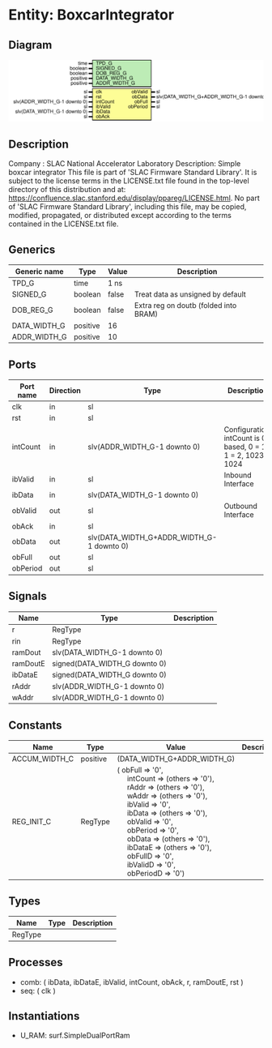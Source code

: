 # Entity: BoxcarIntegrator

## Diagram

![Diagram](BoxcarIntegrator.svg "Diagram")
## Description

Company    : SLAC National Accelerator Laboratory
Description: Simple boxcar integrator
This file is part of 'SLAC Firmware Standard Library'.
It is subject to the license terms in the LICENSE.txt file found in the
top-level directory of this distribution and at:
   https://confluence.slac.stanford.edu/display/ppareg/LICENSE.html.
No part of 'SLAC Firmware Standard Library', including this file,
may be copied, modified, propagated, or distributed except according to
the terms contained in the LICENSE.txt file.
## Generics

| Generic name | Type     | Value | Description                           |
| ------------ | -------- | ----- | ------------------------------------- |
| TPD_G        | time     | 1 ns  |                                       |
| SIGNED_G     | boolean  | false | Treat data as unsigned by default     |
| DOB_REG_G    | boolean  | false | Extra reg on doutb (folded into BRAM) |
| DATA_WIDTH_G | positive | 16    |                                       |
| ADDR_WIDTH_G | positive | 10    |                                       |
## Ports

| Port name | Direction | Type                                      | Description                                                   |
| --------- | --------- | ----------------------------------------- | ------------------------------------------------------------- |
| clk       | in        | sl                                        |                                                               |
| rst       | in        | sl                                        |                                                               |
| intCount  | in        | slv(ADDR_WIDTH_G-1 downto 0)              | Configuration, intCount is 0 based, 0 = 1, 1 = 2, 1023 = 1024 |
| ibValid   | in        | sl                                        | Inbound Interface                                             |
| ibData    | in        | slv(DATA_WIDTH_G-1 downto 0)              |                                                               |
| obValid   | out       | sl                                        | Outbound Interface                                            |
| obAck     | in        | sl                                        |                                                               |
| obData    | out       | slv(DATA_WIDTH_G+ADDR_WIDTH_G-1 downto 0) |                                                               |
| obFull    | out       | sl                                        |                                                               |
| obPeriod  | out       | sl                                        |                                                               |
## Signals

| Name     | Type                          | Description |
| -------- | ----------------------------- | ----------- |
| r        | RegType                       |             |
| rin      | RegType                       |             |
| ramDout  | slv(DATA_WIDTH_G-1 downto 0)  |             |
| ramDoutE | signed(DATA_WIDTH_G downto 0) |             |
| ibDataE  | signed(DATA_WIDTH_G downto 0) |             |
| rAddr    | slv(ADDR_WIDTH_G-1 downto 0)  |             |
| wAddr    | slv(ADDR_WIDTH_G-1 downto 0)  |             |
## Constants

| Name          | Type     | Value                                                                                                                                                                                                                                                                                                                                                                                                                                                                                                                                                                                                                                                                                                                                                                                                                                              | Description |
| ------------- | -------- | -------------------------------------------------------------------------------------------------------------------------------------------------------------------------------------------------------------------------------------------------------------------------------------------------------------------------------------------------------------------------------------------------------------------------------------------------------------------------------------------------------------------------------------------------------------------------------------------------------------------------------------------------------------------------------------------------------------------------------------------------------------------------------------------------------------------------------------------------- | ----------- |
| ACCUM_WIDTH_C | positive |  (DATA_WIDTH_G+ADDR_WIDTH_G)                                                                                                                                                                                                                                                                                                                                                                                                                                                                                                                                                                                                                                                                                                                                                                                                                       |             |
| REG_INIT_C    | RegType  |  (       obFull    => '0',<br><span style="padding-left:20px">       intCount  => (others => '0'),<br><span style="padding-left:20px">       rAddr     => (others => '0'),<br><span style="padding-left:20px">       wAddr     => (others => '0'),<br><span style="padding-left:20px">       ibValid   => '0',<br><span style="padding-left:20px">       ibData    => (others => '0'),<br><span style="padding-left:20px">       obValid   => '0',<br><span style="padding-left:20px">       obPeriod  => '0',<br><span style="padding-left:20px">       obData    => (others => '0'),<br><span style="padding-left:20px">       ibDataE   => (others => '0'),<br><span style="padding-left:20px">       obFullD   => '0',<br><span style="padding-left:20px">       ibValidD  => '0',<br><span style="padding-left:20px">       obPeriodD => '0') |             |
## Types

| Name    | Type | Description |
| ------- | ---- | ----------- |
| RegType |      |             |
## Processes
- comb: ( ibData, ibDataE, ibValid, intCount, obAck, r, ramDoutE, rst )
- seq: ( clk )
## Instantiations

- U_RAM: surf.SimpleDualPortRam
